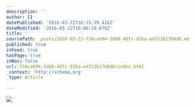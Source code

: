 ```yaml
---
description: ''
author: []
datePublished: '2016-03-22T16:15:39.416Z'
dateModified: '2016-03-22T16:08:10.076Z'
title: ''
sourcePath: _posts/2016-03-22-734ce694-3d88-48fc-92ba-edf23b17b8d0.md
published: true
inFeed: true
hasPage: true
inNav: false
url: 734ce694-3d88-48fc-92ba-edf23b17b8d0/index.html
_context: 'http://schema.org'
_type: Article

---
```

![](https://the-grid-user-content.s3-us-west-2.amazonaws.com/0adcb5e9-65fd-4baf-9c2a-899909d68cea.png)